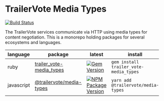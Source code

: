 # TrailerVote Media Types
[![Build Status](https://travis-ci.com/TrailerVote/trailervote-media-types.svg?branch=master)](https://travis-ci.com/TrailerVote/trailervote-media-types)

The TrailerVote services communicate via HTTP using media types for content negotiation. This is a monorepo holding packages for several ecosystems and languages.

| language | package | latest | install |
|----------|---------|--------|---------|
| ruby | [trailer_vote-media_types](./ruby) | [![Gem Version](https://badge.fury.io/rb/trailer_vote-media_types.svg)](https://badge.fury.io/rb/trailer_vote-media_types) | `gem install trailer_vote-media_types` |
| javascript | [@trailervote/media-types](./javascript) | [![NPM Package Version](https://badge.fury.io/js/@trailervote%2Fmedia-types.svg)](https://npmjs.org/package/@trailervote/media-types) | `yarn add @trailervote/media-types` |


